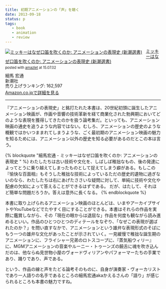 ```yaml
---
title: 初期アニメーションの「声」を聴く
date: 2013-09-18
status: p
tags:
   - book
   - animation
   - review
---
```


<div class="amazlet-box" style="margin-bottom:0px;"><div class="amazlet-image" style="float:left;margin:0px 12px 1px 0px;"><a href="http://www.amazon.co.jp/exec/obidos/ASIN/4106037351/dotimpact-22/ref=nosim/" name="amazletlink" target="_blank"><img src="http://ecx.images-amazon.com/images/I/51yyBVznv-L._SL160_.jpg" alt="ミッキーはなぜ口笛を吹くのか: アニメーションの表現史 (新潮選書)" style="border: none;" /></a></div><div class="amazlet-info" style="line-height:120%; margin-bottom: 10px"><div class="amazlet-name" style="margin-bottom:10px;line-height:120%"><a href="http://www.amazon.co.jp/exec/obidos/ASIN/4106037351/dotimpact-22/ref=nosim/" name="amazletlink" target="_blank">ミッキーはなぜ口笛を吹くのか: アニメーションの表現史 (新潮選書)</a><div class="amazlet-powered-date" style="font-size:80%;margin-top:5px;line-height:120%">posted with <a href="http://www.amazlet.com/" title="amazlet" target="_blank">amazlet</a> at 15.07.02</div></div><div class="amazlet-detail">細馬 宏通 <br />新潮社 <br />売り上げランキング: 162,597<br /></div><div class="amazlet-sub-info" style="float: left;"><div class="amazlet-link" style="margin-top: 5px"><a href="http://www.amazon.co.jp/exec/obidos/ASIN/4106037351/dotimpact-22/ref=nosim/" name="amazletlink" target="_blank">Amazon.co.jpで詳細を見る</a></div></div></div><div class="amazlet-footer" style="clear: left"></div></div>

---- 

『アニメーションの表現史」と銘打たれた本書は、20世紀初頭に誕生したアニメーション映画が、作画や音響の技術革新を経て商業化された勃興期においてどのような表現を獲得してきたのかを扱う論考集だ。といっても、アニメーション映画の通史を追うような内容ではない。むしろ、アニメーションの歴史のような概観ではかいつままれてしまうような、ごく最初期のアニメーション映画の魅力を知るためには、アニメーション以外の歴史を知る必要があるのだとこの本は言う。

{% blockquote "細馬宏通 - ミッキーはなぜ口笛を吹くのか: アニメーションの表現史 " %}
わたしたちは古い技術や文化を、しばしば稚拙なもの、後の発達によってとうに乗り越えてしまったものとして捉えてしまう癖がある。もしこの『愉快な百面相』もそうした稚拙な技術によっているただの歴史的遺物に過ぎないのなら、わたしたちは右にあげたささいな疑問に対して、単純に技術や文化や配慮の欠如によって答えることができるはずである。
だが、はたして、それほど簡単な問題だろうか。答えは意外に長くなる。
{% endblockquote %}

本書に取り上げられるアニメーション映画のほとんどは、いまやアーカイブサイトやYouTubeなどでたやすく目にすることができる。本書はそれらの作品を実際に鑑賞しながら、その「現在の眼からは退屈な」作品を何度も観ながら読み進めるといい。作品のひとつひとつのディテールをなぞり、「なぜこの表現が選ばれたのか？」を問い直すなかで、アニメーションという雄弁な表現形式のそばにもう一つの雄弁な文化があったことが示されていく。一見緩慢で稚拙な誕生期のアニメーションに、フライシャー兄弟のロトスコープに、『蒸気船ウィリー』に、MGMアニメーションの音楽やルーニー・トゥーンズの饒舌に魂を吹き込んだのは、他ならぬ見世物小屋のヴォードヴィリアンやパフォーマーたちの手業であり、踊りであり、声である。

という、作品の線と声をたどる論考そのものに、自身が演奏家・ヴォーカリストであり一人語りの名手であるところの細馬宏通akaかえるさんの「語り」が感じられるところも本書の魅力ですね。